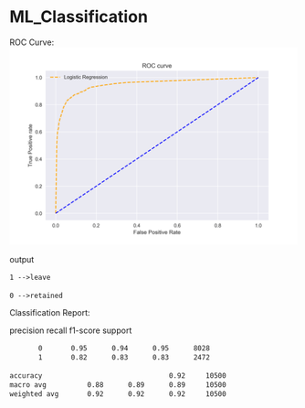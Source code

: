 # ML_Classification


ROC Curve:
![](ROC.png)

output 

    1 -->leave

    0 -->retained
           
Classification Report:

  precision    recall  f1-score   support

           0       0.95      0.94      0.95      8028
           1       0.82      0.83      0.83      2472

    accuracy                               0.92     10500
    macro avg          0.88      0.89      0.89     10500
    weighted avg       0.92      0.92      0.92     10500
